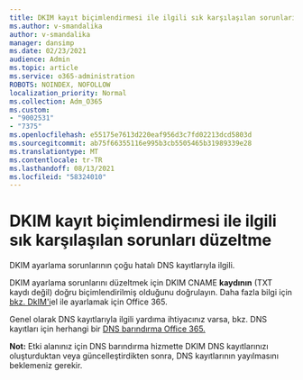 ```yaml
---
title: DKIM kayıt biçimlendirmesi ile ilgili sık karşılaşılan sorunları düzeltme
ms.author: v-smandalika
author: v-smandalika
manager: dansimp
ms.date: 02/23/2021
audience: Admin
ms.topic: article
ms.service: o365-administration
ROBOTS: NOINDEX, NOFOLLOW
localization_priority: Normal
ms.collection: Adm_O365
ms.custom:
- "9002531"
- "7375"
ms.openlocfilehash: e55175e7613d220eaf956d3c7fd02213dcd5803d
ms.sourcegitcommit: ab75f66355116e995b3cb5505465b31989339e28
ms.translationtype: MT
ms.contentlocale: tr-TR
ms.lasthandoff: 08/13/2021
ms.locfileid: "58324010"
---
```

# <a name="fix-common-problems-with-dkim-record-formatting"></a>DKIM kayıt biçimlendirmesi ile ilgili sık karşılaşılan sorunları düzeltme

DKIM ayarlama sorunlarının çoğu hatalı DNS kayıtlarıyla ilgili.

DKIM ayarlama sorunlarını düzeltmek için DKIM CNAME **kaydının** (TXT kaydı değil) doğru biçimlendirilmiş olduğunu doğrulayın. Daha fazla bilgi için [bkz. DkIM'i](https://docs.microsoft.com/microsoft-365/security/office-365-security/use-dkim-to-validate-outbound-email)el ile ayarlamak için Office 365.

Genel olarak DNS kayıtlarıyla ilgili yardıma ihtiyacınız varsa, bkz. DNS kayıtları için herhangi bir [DNS barındırma Office 365.](https://docs.microsoft.com/microsoft-365/admin/get-help-with-domains/create-dns-records-at-any-dns-hosting-provider)

**Not:** Etki alanınız için DNS barındırma hizmette DKIM DNS kayıtlarınızı oluşturduktan veya güncelleştirdikten sonra, DNS kayıtlarının yayılmasını beklemeniz gerekir.
